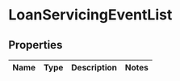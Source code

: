 
# LoanServicingEventList

## Properties
Name | Type | Description | Notes
------------ | ------------- | ------------- | -------------



